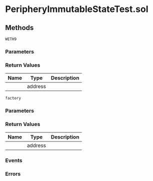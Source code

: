 
# PeripheryImmutableStateTest.sol

## Methods
```solidity
WETH9
```

### Parameters

### Return Values
| Name | Type | Description |
|---|---|---|
|  | address |  |

```solidity
factory
```

### Parameters

### Return Values
| Name | Type | Description |
|---|---|---|
|  | address |  |


### Events

### Errors

